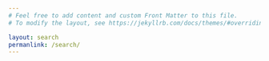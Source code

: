```yaml
---
# Feel free to add content and custom Front Matter to this file.
# To modify the layout, see https://jekyllrb.com/docs/themes/#overriding-theme-defaults

layout: search
permanlink: /search/
---
```

